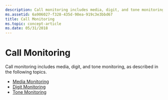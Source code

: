 ```yaml
---
description: Call monitoring includes media, digit, and tone monitoring, as described in the following topics.
ms.assetid: 6a906027-f328-435d-98ea-919c3e3bbd67
title: Call Monitoring
ms.topic: concept-article
ms.date: 05/31/2018
---
```


# Call Monitoring

Call monitoring includes media, digit, and tone monitoring, as described in the following topics.

-   [Media Monitoring](media-monitoring.md)
-   [Digit Monitoring](digit-monitoring.md)
-   [Tone Monitoring](tone-monitoring.md)

 

 



